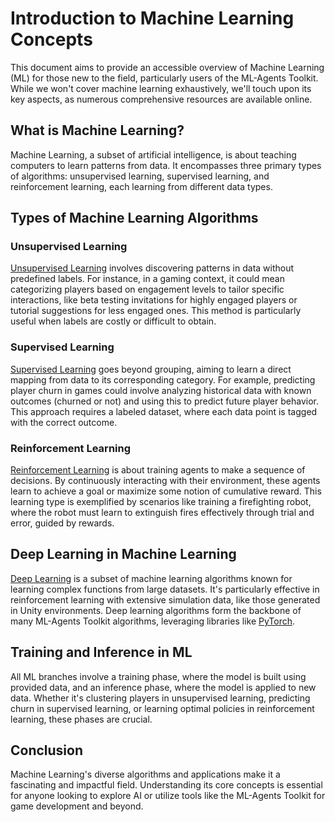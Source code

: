 # Introduction to Machine Learning Concepts

This document aims to provide an accessible overview of Machine Learning (ML) for those new to the field, particularly users of the ML-Agents Toolkit. While we won't cover machine learning exhaustively, we'll touch upon its key aspects, as numerous comprehensive resources are available online.

## What is Machine Learning?

Machine Learning, a subset of artificial intelligence, is about teaching computers to learn patterns from data. It encompasses three primary types of algorithms: unsupervised learning, supervised learning, and reinforcement learning, each learning from different data types.

## Types of Machine Learning Algorithms

### Unsupervised Learning

[Unsupervised Learning](https://en.wikipedia.org/wiki/Unsupervised_learning) involves discovering patterns in data without predefined labels. For instance, in a gaming context, it could mean categorizing players based on engagement levels to tailor specific interactions, like beta testing invitations for highly engaged players or tutorial suggestions for less engaged ones. This method is particularly useful when labels are costly or difficult to obtain.

### Supervised Learning

[Supervised Learning](https://en.wikipedia.org/wiki/Supervised_learning) goes beyond grouping, aiming to learn a direct mapping from data to its corresponding category. For example, predicting player churn in games could involve analyzing historical data with known outcomes (churned or not) and using this to predict future player behavior. This approach requires a labeled dataset, where each data point is tagged with the correct outcome.

### Reinforcement Learning

[Reinforcement Learning](https://en.wikipedia.org/wiki/Reinforcement_learning) is about training agents to make a sequence of decisions. By continuously interacting with their environment, these agents learn to achieve a goal or maximize some notion of cumulative reward. This learning type is exemplified by scenarios like training a firefighting robot, where the robot must learn to extinguish fires effectively through trial and error, guided by rewards.

## Deep Learning in Machine Learning

[Deep Learning](https://en.wikipedia.org/wiki/Deep_learning) is a subset of machine learning algorithms known for learning complex functions from large datasets. It's particularly effective in reinforcement learning with extensive simulation data, like those generated in Unity environments. Deep learning algorithms form the backbone of many ML-Agents Toolkit algorithms, leveraging libraries like [PyTorch](Background-PyTorch.md).

## Training and Inference in ML

All ML branches involve a training phase, where the model is built using provided data, and an inference phase, where the model is applied to new data. Whether it's clustering players in unsupervised learning, predicting churn in supervised learning, or learning optimal policies in reinforcement learning, these phases are crucial.

## Conclusion

Machine Learning's diverse algorithms and applications make it a fascinating and impactful field. Understanding its core concepts is essential for anyone looking to explore AI or utilize tools like the ML-Agents Toolkit for game development and beyond.
